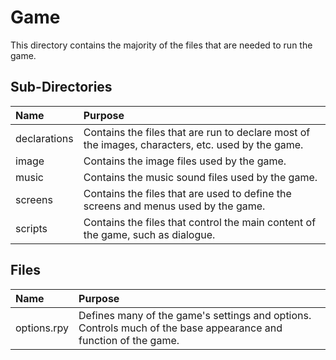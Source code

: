 # Game
This directory contains the majority of the files that are needed to run the game.

## Sub-Directories
| Name | Purpose |
|:-----|:--------|
| declarations | Contains the files that are run to declare most of the images, characters, etc. used by the game. |
| image | Contains the image files used by the game. |
| music | Contains the music sound files used by the game. |
| screens | Contains the files that are used to define the screens and menus used by the game. |
| scripts | Contains the files that control the main content of the game, such as dialogue. |

## Files
| Name | Purpose |
|:-----|:--------|
| options.rpy | Defines many of the game's settings and options. Controls much of the base appearance and function of the game. |
